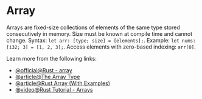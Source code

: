 # Array

Arrays are fixed-size collections of elements of the same type stored consecutively in memory. Size must be known at compile time and cannot change. Syntax: `let arr: [type; size] = [elements];`. Example: `let nums: [i32; 3] = [1, 2, 3];`. Access elements with zero-based indexing: `arr[0]`.

Learn more from the following links:

- [@official@Rust - array](https://doc.rust-lang.org/std/primitive.array.html)
- [@article@The Array Type](https://rust-book.cs.brown.edu/ch03-02-data-types.html#the-array-type)
- [@article@Rust Array (With Examples)](https://www.programiz.com/rust/array)
- [@video@Rust Tutorial - Arrays](https://www.youtube.com/watch?v=t047Hseyj_k&t=767s)
